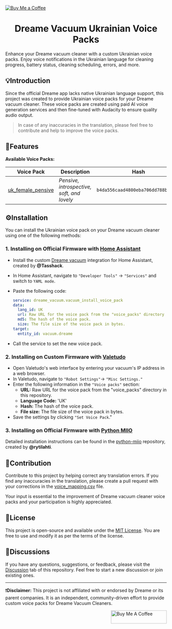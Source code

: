 [![Buy Me a Coffee](https://img.shields.io/badge/Buy%20Me%20a%20Coffee-Donate-orange.svg)](https://www.buymeacoffee.com/oleksandr.belei)

<h1 align="center">Dreame Vacuum Ukrainian Voice Packs</h1>

Enhance your Dreame vacuum cleaner with a custom Ukrainian voice packs. Enjoy voice notifications in the Ukrainian language for cleaning progress, battery status, cleaning scheduling, errors, and more.

## 💡Introduction

Since the official Dreame app lacks native Ukrainian language support, this project was created to provide Ukrainian voice packs for your Dreame vacuum cleaner. These voice packs are created using paid AI voice generation services and then fine-tuned with Audacity to ensure quality audio output.

>In case of any inaccuracies in the translation, please feel free to contribute and help to improve the voice packs.

## 🚀Features

**Available Voice Packs:**

| Voice Pack                                     | Description                                | Hash                            | Size           | Samples                                             |
|-----------------------------------------------|--------------------------------------------|---------------------------------|----------------|-----------------------------------------------------------|
| [uk_female_pensive](voice_packs/uk_female_pensive/) | *Pensive, introspective, soft, and lovely* | `b4da556caad4800eba706dd788bcb560` | `3585546` | <p align="center">[🔗](voice_samples/uk_female_pensive)</p> |


## ⚙️Installation

You can install the Ukrainian voice pack on your Dreame vacuum cleaner using one of the following methods:

### 1. Installing on Official Firmware with [Home Assistant](https://www.home-assistant.io/)
- Install the custom [Dreame vacuum](https://github.com/Tasshack/dreame-vacuum.git)  integration for Home Assistant, created by **@Tasshack**.
- In Home Assistant, navigate to `"Developer Tools"` -> `"Services"` and switch to `YAML mode`.
- Paste the following code:

  ```yaml
  service: dreame_vacuum.vacuum_install_voice_pack
  data:
    lang_id: UK
    url: Raw URL for the voice pack from the "voice_packs" directory in this repository.
    md5: The hash of the voice pack.
    size: The file size of the voice pack in bytes.
  target:
    entity_id: vacuum.dreame
  ```
- Call the service to set the new voice pack.

### 2. Installing on Custom Firmware with [Valetudo](https://valetudo.cloud/)
- Open Valetudo's web interface by entering your vacuum's IP address in a web browser.
- In Valetudo, navigate to `"Robot Settings"`-> `"Misc Settings."`
- Enter the following information in the `"Voice packs"` section:
    - **URL:** Raw URL for the voice pack from the "voice_packs" directory in this repository.
    - **Language Code:** 'UK'
    - **Hash:** The hash of the voice pack.
    - **File size:** The file size of the voice pack in bytes.
- Save the settings by clicking `"Set Voice Pack`."

### 3. Installing on Official Firmware with [Python MIIO](https://python-miio.readthedocs.io/en/latest/)
Detailed installation instructions can be found in the [python-miio](https://github.com/rytilahti/python-miio.git) repository, created by **@rytilahti**.

## 🤝Contribution

Contribute to this project by helping correct any translation errors. If you find any inaccuracies in the translation, please create a pull request with your corrections in the [voice_mapping.csv](voice_mapping.csv) file.

Your input is essential to the improvement of Dreame vacuum cleaner voice packs and your participation is highly appreciated.

## 📜License

This project is open-source and available under the [MIT License](LICENSE). You are free to use and modify it as per the terms of the license.

## 💬Discussions

If you have any questions, suggestions, or feedback, please visit the [Discussion](../../discussions) tab of this repository. Feel free to start a new discussion or join existing ones.

---

❗**Disclaimer:** This project is not affiliated with or endorsed by Dreame or its parent companies. It is an independent, community-driven effort to provide custom voice packs for Dreame Vacuum Cleaners.

<a href="https://www.buymeacoffee.com/oleksandr.belei" target="_blank"><img src="https://cdn.buymeacoffee.com/buttons/default-orange.png" alt="Buy Me A Coffee" height="41" width="174" align="right"></a>
